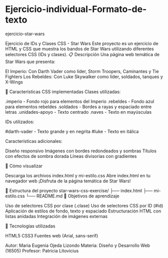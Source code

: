 # Ejercicio-individual-Formato-de-texto
ejercicio-star-wars

Ejercicio de IDs y Clases CSS - Star Wars
Este proyecto es un ejercicio de HTML y CSS que muestra los bandos de Star Wars utilizando diferentes selectores CSS (IDs y clases).
📋 Descripción
Una página web temática de Star Wars que presenta:

El Imperio: Con Darth Vader como líder, Storm Troopers, Caminantes y Tie Fighters
Los Rebeldes: Con Luke Skywalker como líder, soldados, tanques y X-Wings

🎨 Características CSS implementadas
Clases utilizadas:

.imperio - Fondo rojo para elementos del Imperio
.rebeldes - Fondo azul para elementos rebeldes
.soldados - Bordes a rayas y espaciado entre letras
.unidades-apoyo - Texto centrado
.naves - Texto en mayúsculas

IDs utilizados:

#darth-vader - Texto grande y en negrita
#luke - Texto en itálica

Características adicionales:

Diseño responsivo
Imágenes con bordes redondeados y sombras
Títulos con efectos de sombra dorada
Líneas divisorias con gradientes

🚀 Cómo visualizar

Descarga los archivos index.html y mi-estilo.css
Abre index.html en tu navegador web
¡Disfruta de la página temática de Star Wars!

📁 Estructura del proyecto
star-wars-css-exercise/
├── index.html
├── mi-estilo.css
└── README.md
🎯 Objetivos de aprendizaje

Uso de selectores CSS por clase (.clase)
Uso de selectores CSS por ID (#id)
Aplicación de estilos de fondo, texto y espaciado
Estructuración HTML con listas anidadas
Integración de imágenes externas

🔧 Tecnologías utilizadas

HTML5
CSS3
Fuentes web (Arial, sans-serif)


Autor: Maria Eugenia Ojeda Lizondo
Materia: Diseño y Desarrollo Web (16505)
Profesor: Patricia Litovicius
